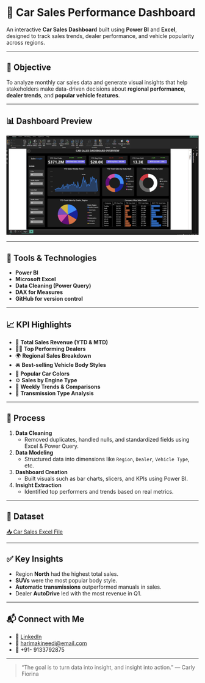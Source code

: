 # 🚗 Car Sales Performance Dashboard

An interactive **Car Sales Dashboard** built using **Power BI** and **Excel**, designed to track sales trends, dealer performance, and vehicle popularity across regions.

---

## 🎯 Objective

To analyze monthly car sales data and generate visual insights that help stakeholders make data-driven decisions about **regional performance**, **dealer trends**, and **popular vehicle features**.

---

## 📊 Dashboard Preview

![Car Sales Dashboard](https://github.com/HariMakineedi/Car_Sales_Performance_Dashboard/blob/main/Car-sales-Dashboard.png)

---

## 🔧 Tools & Technologies

- **Power BI**
- **Microsoft Excel**
- **Data Cleaning (Power Query)**
- **DAX for Measures**
- **GitHub for version control**

---

## 📈 KPI Highlights

- 🧮 **Total Sales Revenue (YTD & MTD)**
- 🧍‍♂️ **Top Performing Dealers**
- 🌍 **Regional Sales Breakdown**
- 🚘 **Best-selling Vehicle Body Styles**
- 🎨 **Popular Car Colors**
- ⚙️ **Sales by Engine Type**
- 📅 **Weekly Trends & Comparisons**
- 🔁 **Transmission Type Analysis**

---

## 🔄 Process

1. **Data Cleaning**  
   - Removed duplicates, handled nulls, and standardized fields using Excel & Power Query.
2. **Data Modeling**  
   - Structured data into dimensions like `Region`, `Dealer`, `Vehicle Type`, etc.
3. **Dashboard Creation**  
   - Built visuals such as bar charts, slicers, and KPIs using Power BI.
4. **Insight Extraction**  
   - Identified top performers and trends based on real metrics.

---

## 📝 Dataset

[📥 Car Sales Excel File](https://github.com/HariMakineedi/Car_Sales_Performance_Dashboard/blob/main/Car%20Sales.xlsx)

---

## ✅ Key Insights

- Region **North** had the highest total sales.
- **SUVs** were the most popular body style.
- **Automatic transmissions** outperformed manuals in sales.
- Dealer **AutoDrive** led with the most revenue in Q1.

---

## 📬 Connect with Me

- 🔗 [LinkedIn](https://www.linkedin.com/in/hari-makineedi/)
- 📧 harimakineedi@email.com
- 📱 +91- 9133792875

---

> “The goal is to turn data into insight, and insight into action.” — Carly Fiorina
